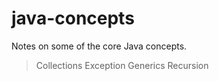 # java-concepts
Notes on some of the core Java concepts.
> Collections
> Exception
> Generics
> Recursion
